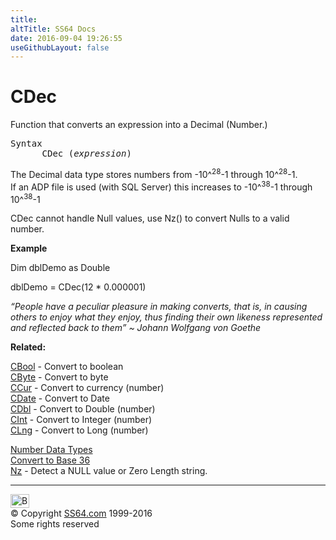 ```yaml
---
title:
altTitle: SS64 Docs
date: 2016-09-04 19:26:55
useGithubLayout: false
---
```

<!-- #BeginLibraryItem "/Library/head_access.lbi" --><!-- #EndLibraryItem --><h1>CDec</h1>
<p> Function that converts an expression into  a Decimal (Number.) </p>
<pre>Syntax
      CDec (<i>expression</i>)</pre>
<p>The Decimal data type  stores numbers from -10^<sup>28</sup>-1 through 10^<sup>28</sup>-1. <br>
If an ADP file is used (with SQL Server) this increases to -10^<sup>38</sup>-1 through 10^<sup>38</sup>-1</p>
<p>CDec cannot handle Null values, use Nz() to convert Nulls to a valid number.</p>
<p><b>Example</b></p>
<p class="code">Dim dblDemo as Double </p>
<p class="code">dblDemo = CDec(12 * 0.000001)</p>
<p class="quote"><i>“People have a peculiar pleasure in making converts, that is, in causing others to enjoy what they enjoy, thus finding their own likeness represented and reflected back to them” ~ Johann Wolfgang von Goethe </i></p>
<p><b>Related:</b></p>
<p><a href="cbool.html">CBool</a> - Convert to boolean <a href="cbyte.html"><br>
CByte</a> - Convert to byte <a href="ccur.html"><br>
CCur</a> - Convert to currency (number) <a href="cdate.html"><br>
CDate</a> - Convert to Date <a href="cdbl.html"><br>
CDbl</a> - Convert to Double (number) <a href="cdec.html"><br>
</a><a href="cint.html">CInt</a> - Convert to Integer (number) <a href="clng.html"><br>
CLng</a> - Convert to Long (number)
<br>

<a href="syntax-datatypes.html">Number Data Types</a><br>
<a href="../convert.html">Convert to Base 36</a><br>
<a href="nz.html">Nz</a> - Detect a NULL value or Zero Length string.</p><!-- #BeginLibraryItem "/Library/foot_access.lbi" --><p>
<!-- access -->

<hr>
<div id="bl" class="footer"><a href="cdec.html#"><img src="../images/top.png" width="30" height="22" alt="Back to the Top"></a></div>
<div id="br" class="footer, tagline">© Copyright <a href="http://ss64.com/">SS64.com</a> 1999-2016<br>
Some rights reserved</div><!-- #EndLibraryItem -->

